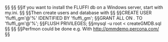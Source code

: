 §§<!---
§§Copyright 2017-2019 Siemens AG
§§
§§Permission is hereby granted, free of charge, to any person obtaining a copy of this software and associated documentation files (the "Software"), to deal in the Software without restriction, including without limitation the rights to use, copy, modify, merge, publish, distribute, sublicense, and/or sell copies of the Software, and to permit persons to whom the Software is furnished to do so, subject to the following conditions:
§§
§§The above copyright notice and this permission notice shall be included in all copies or substantial portions of the Software.
§§
§§THE SOFTWARE IS PROVIDED "AS IS", WITHOUT WARRANTY OF ANY KIND, EXPRESS OR IMPLIED, INCLUDING BUT NOT LIMITED TO THE WARRANTIES OF MERCHANTABILITY, FITNESS FOR A PARTICULAR PURPOSE AND NONINFRINGEMENT. IN NO EVENT SHALL THE AUTHORS OR COPYRIGHT HOLDERS BE LIABLE FOR ANY CLAIM, DAMAGES OR OTHER LIABILITY, WHETHER IN AN ACTION OF CONTRACT, TORT OR OTHERWISE, ARISING FROM, OUT OF OR IN CONNECTION WITH THE SOFTWARE OR THE USE OR OTHER DEALINGS IN THE SOFTWARE.
§§
§§Author(s): Thomas Riedmaier
§§-->
§§
§§If you want to install the FLUFFI db on a Windows server, start with my.ini.
§§
§§Then create users and database with
§§
§§CREATE USER 'fluffi_gm'@'%' IDENTIFIED BY 'fluffi_gm';
§§GRANT ALL ON *.* TO 'fluffi_gm'@'%';
§§FLUSH PRIVILEGES;
§§mysql -u root < createGMDB.sql
§§
§§
§§Perfmon could be done e.g.  With http://pmmdemo.percona.com/
§§
